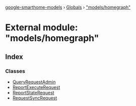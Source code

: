 [google-smarthome-models](../README.md) › [Globals](../globals.md) › ["models/homegraph"](_models_homegraph_.md)

# External module: "models/homegraph"

## Index

### Classes

* [QueryRequestAdmin](../classes/_models_homegraph_.queryrequestadmin.md)
* [ReportExecuteRequest](../classes/_models_homegraph_.reportexecuterequest.md)
* [ReportStateRequest](../classes/_models_homegraph_.reportstaterequest.md)
* [RequestSyncRequest](../classes/_models_homegraph_.requestsyncrequest.md)
